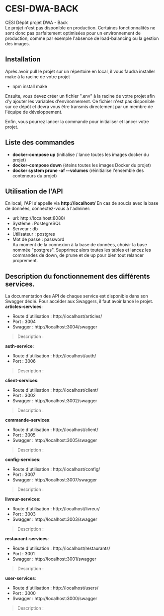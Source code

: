 # CESI-DWA-BACK
CESI Dépôt projet DWA - Back  
Le projet n'est pas disponible en production. Certaines fonctionnalités ne sont donc pas parfaitement optimisées pour un environnement de production, comme par exemple l'absence de load-balancing ou la gestion des images.

## Installation
Après avoir pull le projet sur un répertoire en local, il vous faudra installer make à la racine de votre projet
- npm install make
  
Ensuite, vous devez créer un fichier ".env" à la racine de votre projet afin d'y ajouter les variables d'environnement. Ce fichier n'est pas disponible sur ce dépôt et devra vous être transmis directement par un membre de l'équipe de développement.

Enfin, vous pourrez lancer la commande pour initialiser et lancer votre projet.

## Liste des commandes
- **docker-compose up** (initialise / lance toutes les images docker du projet)
- **docker-compose down** (éteins toutes les images Docker du projet)
- **docker system prune -af --volumes** (réinitialise l'ensemble des conteneurs du projet)


## Utilisation de l'API
En local, l'API s'appelle via **http://localhost/**
En cas de soucis avec la base de données, connectez-vous à l'adminer:  
- url: http://localhost:8080/
- Système : PostegreSQL
- Serveur : db
- Utilisateur : postgres
- Mot de passe : password  
Au moment de la connexion à la base de données, choisir la base nommée "postgres". Supprimez alors toutes les tables et lancez les commandes de down, de prune et de up pour bien tout relancer proprement.

## Description du fonctionnement des différents services.
La documentation des API de chaque service est disponible dans son Swagger dédié. Pour accéder aux Swaggers, il faut avoir lancé le projet.  
**articles-services**:
- Route d'utilisation : http://localhost/articles/
- Port : 3004
- Swagger : http://localhost:3004/swagger
> Description :
  
**auth-service**:
- Route d'utilisation : http://localhost/auth/
- Port : 3006
> Description : 

**client-services**:
- Route d'utilisation : http://localhost/client/
- Port : 3002
- Swagger : http://localhost:3002/swagger
> Description :

**commande-services**:
- Route d'utilisation : http://localhost/client/
- Port : 3005
- Swagger : http://localhost:3005/swagger
> Description :

**config-services**:
- Route d'utilisation : http://localhost/config/
- Port : 3007
- Swagger : http://localhost:3007/swagger
> Description :

**livreur-services**:
- Route d'utilisation : http://localhost/livreur/
- Port : 3003
- Swagger : http://localhost:3003/swagger
> Description :

**restaurant-services**:
- Route d'utilisation : http://localhost/restaurants/
- Port : 3001
- Swagger : http://localhost:3001/swagger
> Description :

**user-services**:
- Route d'utilisation : http://localhost/users/
- Port : 3000
- Swagger : http://localhost:3000/swagger
> Description :
  
  
  
  
